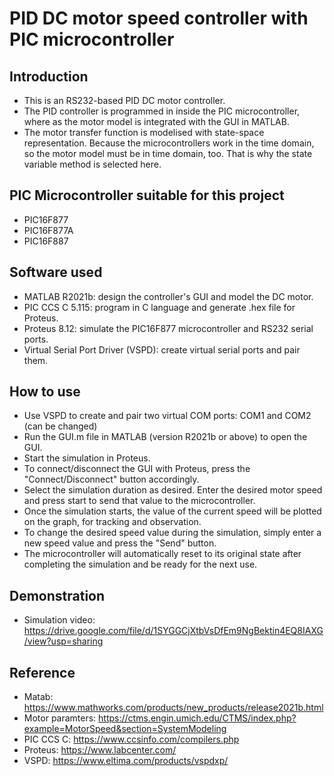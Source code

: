 # PID DC motor speed controller with PIC microcontroller
## Introduction 
- This is an RS232-based PID DC motor controller.
- The PID controller is programmed in inside the PIC microcontroller, where as the motor model is integrated with the GUI in MATLAB.
- The motor transfer function is modelised with state-space representation. Because the microcontrollers work in the time domain, so the motor model must be in time domain, too. That is why the state variable method is selected here.
## PIC Microcontroller suitable for this project
- PIC16F877
- PIC16F877A
- PIC16F887
## Software used
- MATLAB R2021b: design the controller's GUI and model the DC motor.
- PIC CCS C 5.115: program in C language and generate .hex file for Proteus.
- Proteus 8.12: simulate the PIC16F877 microcontroller and RS232 serial ports.
- Virtual Serial Port Driver (VSPD): create virtual serial ports and pair them.
## How to use
- Use VSPD to create and pair two virtual COM ports: COM1 and COM2 (can be changed)
- Run the GUI.m file in MATLAB (version R2021b or above) to open the GUI.
- Start the simulation in Proteus.
- To connect/disconnect the GUI with Proteus, press the "Connect/Disconnect" button accordingly.
- Select the simulation duration as desired. Enter the desired motor speed and press start to send that value to the microcontroller.
- Once the simulation starts, the value of the current speed will be plotted on the graph, for tracking and observation.
- To change the desired speed value during the simulation, simply enter a new speed value and press the "Send" button.
- The microcontroller will automatically reset to its original state after completing the simulation and be ready for the next use.
## Demonstration
- Simulation video: https://drive.google.com/file/d/1SYGGCjXtbVsDfEm9NgBektin4EQ8IAXG/view?usp=sharing
## Reference
- Matab: https://www.mathworks.com/products/new_products/release2021b.html
- Motor paramters: https://ctms.engin.umich.edu/CTMS/index.php?example=MotorSpeed&section=SystemModeling
- PIC CCS C: https://www.ccsinfo.com/compilers.php
- Proteus: https://www.labcenter.com/
- VSPD: https://www.eltima.com/products/vspdxp/

